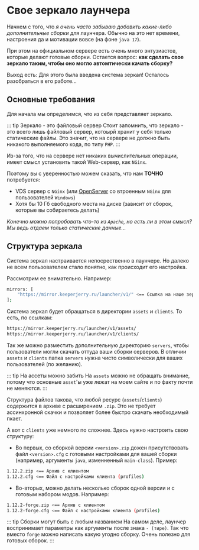 # Свое зеркало лаунчера

Начнем с того, что *я очень часто забываю добавить какие-либо дополнительные сборки* для лаунчера.
Обычно на это нет времени, настроения да и мотивации вовсе (на фоне `java 17`).

При этом на официальном сервере есть очень много энтузиастов, которые делают готовые сборки.
Остается вопрос: **как сделать свое зеркало таким, чтобы оно могло автомтически качать сборку?**

Выход есть: Для этого была введена система зеркал! Осталось разобраться в его работе...

## Основные требования

Для начала мы определимся, что из себя представляет зеркало.

::: tip Зеркало - это файловый сервер
Стоит запомнить, что зеркало - это всего лишь файловый сервер, котоырй хранит у себя только статические файлы.
Это значит, что на сервере не должно быть никакого выполняемого кода, по типу `PHP`.
:::

Из-за того, что на сервере нет никаких вычислительных операции, имеет смысл установить такой Web-сервер, как `NGinx`.

Поэтому вы с уверенностью можем сказать, что нам **ТОЧНО** потребуется:
* VDS сервер с `NGinx` (или [OpenServer](https://ospanel.io/) со втроенным `NGinx` для пользователей `Windows`)
* Хотя бы 10 Гб свободного места на диске (зависит от сборок, которые вы собираетесь делать)

*Конечно можно попробовать что-то из `Apache`, но есть ли в этом смысл? Мы ведь отдаем только статические данные...*

## Структура зеркала

Система зеркал настраивается непосрественно в лаунчере. Но далеко не всем пользователем стало понятно, 
как происходит его настройка. 

Рассмотрим ее внимательно. Например:
```bash
mirrors: [
    "https://mirror.keeperjerry.ru/launcher/v1/" <== Ссылка на наше зеркало
];
```

Система зеркал будет обращаться в директории `assets` и `clients`. То есть, по ссылкам:
```bash
https://mirror.keeperjerry.ru/launcher/v1/assets/
https://mirror.keeperjerry.ru/launcher/v1/clients/
```
Так же можно разместить дополнительную директорию `servers`, чтобы пользователи могли скачать оттуда ваши сборки серверов.
В отличии `assets` и `clients` папка `servers` нужна чисто символически для ваших пользователей (по желанию).

::: tip На ассеты можно забить
На `assets` можно не обращать внимание, потому что основные `asset`'ы уже лежат на моем сайте и по факту почти не меняются.
:::

Структура файлов такова, что любой ресурс (`assets`/`clients`) содержится в архиве с расширением `.zip`. 
Это не требует ассинхронной скачки и позволяет более быстро скачать необходимый пкает.

А вот с `clients` уже немного по сложнее. Здесь нужно настроить свою структуру:

* Во первых, со сборкой версии `<version>.zip` дожен присутствовать файл `<version>.cfg` с готовыми настройками для вашей сборки (например, аргументы `java`, изменненный `main-class`). Пример:
```bash
1.12.2.zip <== Архив с клиентом
1.12.2.cfg <== Файл с настройками клиента (profiles)
```

* Во-вторых, можно делать несколько сборок одной версии и с готовым набором модов. Например:
```bash
1.12.2-forge.zip <== Архив с клиентом
1.12.2-forge.cfg <== Файл с настройками клиента (profiles)
```

::: tip Сборки могут быть с любым названием
На самом деле, лаунчер воспринимает параметры как аргументы после знака `- (тире)`. Так что вместо `forge` можно написать какую угодно сборку. Очень полезно для готовых сборок.
:::